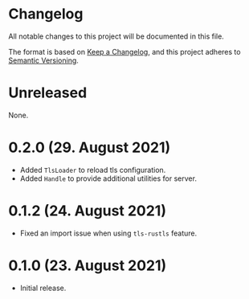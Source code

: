 # Changelog

All notable changes to this project will be documented in this file.

The format is based on [Keep a Changelog](https://keepachangelog.com/en/1.0.0/),
and this project adheres to [Semantic Versioning](https://semver.org/spec/v2.0.0.html).

# Unreleased

None.

# 0.2.0 (29. August 2021)

- Added `TlsLoader` to reload tls configuration.
- Added `Handle` to provide additional utilities for server.

# 0.1.2 (24. August 2021)

- Fixed an import issue when using `tls-rustls` feature.

# 0.1.0 (23. August 2021)

- Initial release.
